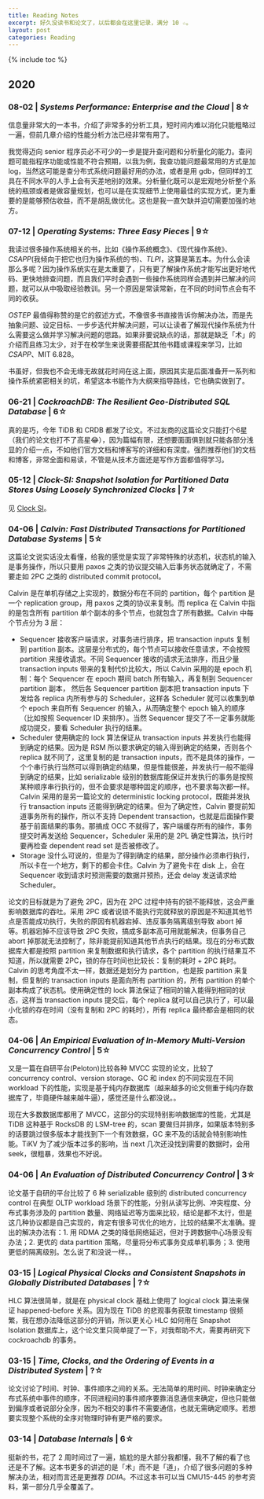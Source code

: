 ```yaml
---
title: Reading Notes
excerpt: 好久没读书和论文了，以后都会在这里记录，满分 10 ☆。
layout: post
categories: Reading
---
```


{% include toc %}

## 2020

### 08-02 | *Systems Performance: Enterprise and the Cloud* | 8☆

信息量非常大的一本书，介绍了非常多的分析工具，短时间内难以消化只能粗略过一遍，但前几章介绍的性能分析方法已经非常有用了。

我觉得迈向 senior 程序员必不可少的一步是提升查问题和分析量化的能力。查问题可能指程序功能或性能不符合预期，以我为例，我查功能问题最常用的方式是加 log，当然这可能是查分布式系统问题最好用的办法，或者是用 gdb，但同样的工具在不同水平的人手上会有天差地别的效果。分析量化既可以是宏观地分析整个系统的瓶颈或者是做容量规划，也可以是在实现细节上使用最佳的实现方式，更为重要的是能够预估收益，而不是胡乱做优化。这也是我一直欠缺并迫切需要加强的地方。

### 07-12 | *Operating Systems: Three Easy Pieces* | 9☆

我读过很多操作系统相关的书，比如《操作系统概念》、《现代操作系统》、*CSAPP*(我倾向于把它也归为操作系统的书)、*TLPI*，这算是第五本。为什么会读那么多呢？因为操作系统实在是太重要了，只有更了解操作系统才能写出更好地代码、更快地排查问题，而且我们平时会遇到一些操作系统同样会遇到并已解决的问题，就可以从中吸取经验教训。另一个原因是常读常新，在不同的时间节点会有不同的收获。

*OSTEP* 最值得称赞的是它的叙述方式，不像很多书直接告诉你解决办法，而是先抽象问题、设定目标、一步步迭代并解决问题，可以让读者了解现代操作系统为什么需要这么做并学习解决问题的思路。如果非要说缺点的话，那就是缺乏「术」的介绍而且练习太少，对于在校学生来说需要搭配其他书籍或课程来学习，比如 *CSAPP*、MIT 6.828。

书虽好，但我也不会无缘无故就花时间在这上面，原因其实是后面准备开一系列和操作系统紧密相关的坑，希望这本书能作为大纲来指导路线，它也确实做到了。

### 06-21 | *CockroachDB: The Resilient Geo-Distributed SQL Database* | 6☆

真的是巧，今年 TiDB 和 CRDB 都发了论文。不过友商的这篇论文只能打个6星（我们的论文也打不了高星😂），因为篇幅有限，还想要面面俱到就只能各部分浅显的介绍一点，不如他们官方文档和博客写的详细和有深度。强烈推荐他们的文档和博客，非常全面和易读，不管是从技术方面还是写作方面都值得学习。

### 05-12 | *Clock-SI: Snapshot Isolation for Partitioned Data Stores Using Loosely Synchronized Clocks* | 7☆

见 [Clock SI](/distributed/global-consistent-snapshot/#clock-si)。

### 04-06 | *Calvin: Fast Distributed Transactions for Partitioned Database Systems* | 5☆

这篇论文说实话没太看懂，给我的感觉是实现了非常特殊的状态机，状态机的输入是事务操作，所以只要用 paxos 之类的协议提交输入后事务状态就确定了，不需要走如 2PC 之类的 distributed commit protocol。

Calvin 是在单机存储之上实现的，数据分布在不同的 partition，每个 partition 是一个 replication group，用 paxos 之类的协议来复制。而 replica 在 Calvin 中指的是包含所有 partition 单个副本的多个节点，也就包含了所有数据。Calvin 中每个节点分为 3 层：

* Sequencer 接收客户端请求，对事务进行排序，把 transaction inputs 复制到 partition 副本。这层是分布式的，每个节点可以接收任意请求，不会按照 partition 来接收请求。不同 Sequencer 接收的请求无法排序，而且少量 transaction inputs 带来的复制代价比较大，所以 Calvin 采用的是 epoch 机制：每个 Sequencer 在 epoch 期间 batch 所有输入，再复制到 Sequencer partition 副本， 然后各 Sequencer partition 副本把 transaction inputs 下发给各 replica 内所有参与的 Scheduler，这样各 Scheduler 就可以收集到单个 epoch 来自所有 Sequencer 的输入，从而确定整个 epoch 输入的顺序（比如按照 Sequencer ID 来排序）。当然 Sequencer 提交了不一定事务就能成功提交，要看 Scheduler 执行的结果。
* Scheduler 使用确定的 lock 算法保证从 transaction inputs 并发执行也能得到确定的结果。因为是 RSM 所以要求确定的输入得到确定的结果，否则各个 replica 就不同了，这里复制的是 transaction inputs，而不是具体的操作，一个个串行执行当然可以得到确定的结果，但是性能很差，并发执行一般不能得到确定的结果，比如 serializable 级别的数据库能保证并发执行的事务是按照某种顺序串行执行的，但不会要求是哪种固定的顺序，也不要求每次都一样。Calvin 采用的是另一篇论文的 deterministic locking protocol，既能并发执行 transaction inputs 还能得到确定的结果。但为了确定性，Calvin 要提前知道事务所有的操作，所以不支持 Dependent transaction，也就是后面操作要基于前面结果的事务。那搞成 OCC 不就得了，客户端缓存所有的操作，事务提交时再发送给 Sequencer，Scheduler 采用的是 2PL 确定性算法，执行时要再检查 dependent read set 是否被修改了。
* Storage 没什么可说的，但是为了得到确定的结果，部分操作必须串行执行，所以卡在一个地方，剩下的都会卡住。Calvin 为了避免卡在 disk 上，会在 Sequencer 收到请求时预测需要的数据并预热，还会 delay 发送请求给 Scheduler。

论文的目标就是为了避免 2PC，因为在 2PC 过程中持有的锁不能释放，这会严重影响数据库的吞吐。采用 2PC 或者说锁不能执行完就释放的原因是不知道其他节点是否能成功执行，失败的原因有机器宕掉、违反事务隔离级别导致 abort 掉等。机器宕掉不应该导致 2PC 失败，搞成多副本高可用就能解决，但事务自己 abort 掉那就无法控制了，除非能提前知道其他节点执行的结果。现在的分布式数据库大都是按照 partition 来复制数据和执行请求，各个 partition 的执行结果互不知道，所以就需要 2PC，锁的存在时间也比较长：复制的耗时 + 2PC 耗时。Calvin 的思考角度不太一样，数据还是划分为 partition，也是按 partition 来复制，但复制的 transaction inputs 是面向所有 partition 的，所有 partition 的单个副本构成了状态机。使用确定性的 lock 算法保证了相同的输入能得到相同的状态，这样当 transaction inputs 提交后，每个 replica 就可以自己执行了，可以最小化锁的存在时间（没有复制和 2PC 的耗时），所有 replica 最终都会是相同的状态。

### 04-06 | *An Empirical Evaluation of In-Memory Multi-Version Concurrency Control* | 5☆

又是一篇在自研平台(Peloton)比较各种 MVCC 实现的论文，比较了 concurrency control、version storage、GC 和 index 的不同实现在不同 workload 下的性能，实现是基于纯内存数据库（越来越多的论文侧重于纯内存数据库了，毕竟硬件越来越牛逼），感觉还是什么都没说。。

现在大多数数据库都用了 MVCC，这部分的实现特别影响数据库的性能，尤其是 TiDB 这种基于 RocksDB 的 LSM-tree 的，scan 要做归并排序，如果版本特别多的话要跳过很多版本才能找到下一个有效数据，GC 来不及的话就会特别影响性能。TiKV 为了减少版本过多的影响，当 next 几次还没找到需要的数据时，会用 seek，很粗暴，效果也不好说。

### 04-06 | *An Evaluation of Distributed Concurrency Control* | 3☆

论文基于自研的平台比较了 6 种 serializable 级别的 distributed concurrency control 在典型 OLTP workload 场景下的性能，分别从读写比例、冲突程度、分布式事务涉及的 partition 数量、网络延迟等方面来比较，结论是都不太行，但是这几种协议都是自己实现的，肯定有很多可优化的地方，比较的结果不太准确。提出的解决办法有：1. 用 RDMA 之类的降低网络延迟，但对于跨数据中心场景没有办法；2. 更优的 data partition 策略，尽量将分布式事务变成单机事务；3. 使用更低的隔离级别。怎么说了和没说一样。。

### 03-15 | *Logical Physical Clocks and Consistent Snapshots in Globally Distributed Databases* | ?☆

HLC 算法很简单，就是在 physical clock 基础上使用了 logical clock 算法来保证 happened-before 关系。因为现在 TiDB 的悲观事务获取 timestamp 很频繁，我在想办法降低这部分的开销，所以更关心 HLC 如何用在 Snapshot Isolation 数据库上，这个论文里只简单提了一下，对我帮助不大，需要再研究下 cockroachdb 的事务。

### 03-15 | *Time, Clocks, and the Ordering of Events in a Distributed System* | ?☆

论文讨论了时间、时钟、事件顺序之间的关系。无法简单的用时间、时钟来确定分布式系统中事件的顺序，不同进程间的事件顺序要靠消息通信来确定，但也只能做到偏序或者说部分全序，因为不相交的事件不需要通信，也就无需确定顺序。若想要实现整个系统的全序对物理时钟有更严格的要求。

### 03-14 | *Database Internals* | 6☆

挺新的书，花了 2 周时间过了一遍，尴尬的是大部分我都懂，我不了解的看了也还是不了解。这本书更多的讲述的是「术」而不是「道」，介绍了很多问题的多种解决办法，相对而言还是更推荐 *DDIA*。不过这本书可以当 CMU15-445 的参考资料，第一部分几乎全覆盖了。
